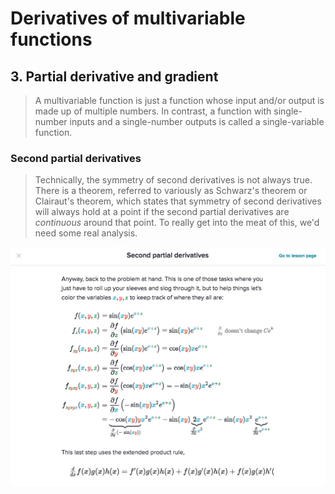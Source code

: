 # Derivatives of multivariable functions
> 


## 3. Partial derivative and gradient
> A multivariable function is just a function whose input and/or output is made up of multiple numbers. In contrast, a function with single-number inputs and a single-number outputs is called a single-variable function.

### Second partial derivatives
> Technically, the symmetry of second derivatives is not always true. There is a theorem, referred to variously as Schwarz's theorem or Clairaut's theorem, which states that symmetry of second derivatives will always hold at a point if the second partial derivatives are *continuous* around that point. To really get into the meat of this, we'd need some real analysis.

![Second partial derivatives](images/second_partial_derivatives.png)

